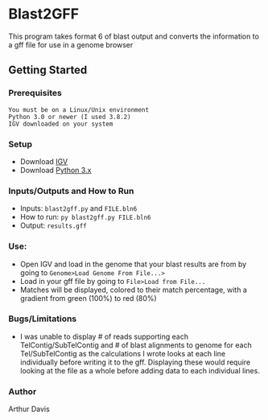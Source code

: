 # Blast2GFF
This program takes format 6 of blast output and converts the information to a gff file for use in a genome browser
## Getting Started

### Prerequisites
```
You must be on a Linux/Unix environment
Python 3.0 or newer (I used 3.8.2)
IGV downloaded on your system
```
### Setup
- Download [IGV](https://software.broadinstitute.org/software/igv/download)
- Download [Python 3.x](https://www.python.org/downloads/)

### Inputs/Outputs and How to Run
- Inputs: `blast2gff.py` and `FILE.bln6`
- How to run: `py blast2gff.py FILE.bln6`
- Output: `results.gff`

### Use: 
  - Open IGV and load in the genome that your blast results are from by going to `Genome>Load Genome From File...>`
  - Load in your gff file by going to `File>Load from File...`
  - Matches will be displayed, colored to their match percentage, with a gradient from green (100%) to red (80%)

### Bugs/Limitations
  - I was unable to display # of reads supporting each TelContig/SubTelContig and # of blast alignments to genome for each Tel/SubTelContig as the calculations I wrote looks at each line individually before writing it to the gff. Displaying these would require looking at the file as a whole before adding data to each individual lines.
  
### Author
Arthur Davis
